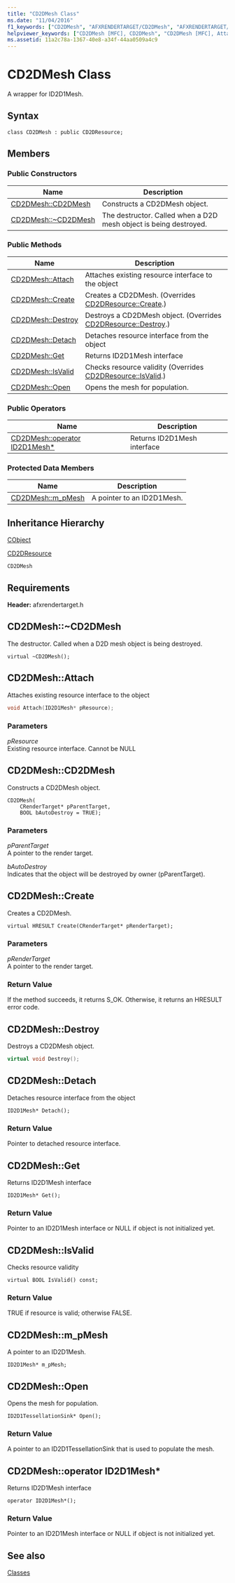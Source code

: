 ```yaml
---
title: "CD2DMesh Class"
ms.date: "11/04/2016"
f1_keywords: ["CD2DMesh", "AFXRENDERTARGET/CD2DMesh", "AFXRENDERTARGET/CD2DMesh::CD2DMesh", "AFXRENDERTARGET/CD2DMesh::Attach", "AFXRENDERTARGET/CD2DMesh::Create", "AFXRENDERTARGET/CD2DMesh::Destroy", "AFXRENDERTARGET/CD2DMesh::Detach", "AFXRENDERTARGET/CD2DMesh::Get", "AFXRENDERTARGET/CD2DMesh::IsValid", "AFXRENDERTARGET/CD2DMesh::Open", "AFXRENDERTARGET/CD2DMesh::m_pMesh"]
helpviewer_keywords: ["CD2DMesh [MFC], CD2DMesh", "CD2DMesh [MFC], Attach", "CD2DMesh [MFC], Create", "CD2DMesh [MFC], Destroy", "CD2DMesh [MFC], Detach", "CD2DMesh [MFC], Get", "CD2DMesh [MFC], IsValid", "CD2DMesh [MFC], Open", "CD2DMesh [MFC], m_pMesh"]
ms.assetid: 11a2c78a-1367-40e8-a34f-44aa0509a4c9
---
```

# CD2DMesh Class

A wrapper for ID2D1Mesh.

## Syntax

```
class CD2DMesh : public CD2DResource;
```

## Members

### Public Constructors

|Name|Description|
|----------|-----------------|
|[CD2DMesh::CD2DMesh](#cd2dmesh)|Constructs a CD2DMesh object.|
|[CD2DMesh::~CD2DMesh](#_dtorcd2dmesh)|The destructor. Called when a D2D mesh object is being destroyed.|

### Public Methods

|Name|Description|
|----------|-----------------|
|[CD2DMesh::Attach](#attach)|Attaches existing resource interface to the object|
|[CD2DMesh::Create](#create)|Creates a CD2DMesh. (Overrides [CD2DResource::Create](../../mfc/reference/cd2dresource-class.md#create).)|
|[CD2DMesh::Destroy](#destroy)|Destroys a CD2DMesh object. (Overrides [CD2DResource::Destroy](../../mfc/reference/cd2dresource-class.md#destroy).)|
|[CD2DMesh::Detach](#detach)|Detaches resource interface from the object|
|[CD2DMesh::Get](#get)|Returns ID2D1Mesh interface|
|[CD2DMesh::IsValid](#isvalid)|Checks resource validity (Overrides [CD2DResource::IsValid](../../mfc/reference/cd2dresource-class.md#isvalid).)|
|[CD2DMesh::Open](#open)|Opens the mesh for population.|

### Public Operators

|Name|Description|
|----------|-----------------|
|[CD2DMesh::operator ID2D1Mesh*](#operator_id2d1mesh_star)|Returns ID2D1Mesh interface|

### Protected Data Members

|Name|Description|
|----------|-----------------|
|[CD2DMesh::m_pMesh](#m_pmesh)|A pointer to an ID2D1Mesh.|

## Inheritance Hierarchy

[CObject](../../mfc/reference/cobject-class.md)

[CD2DResource](../../mfc/reference/cd2dresource-class.md)

`CD2DMesh`

## Requirements

**Header:** afxrendertarget.h

## <a name="_dtorcd2dmesh"></a> CD2DMesh::~CD2DMesh

The destructor. Called when a D2D mesh object is being destroyed.

```
virtual ~CD2DMesh();
```

## <a name="attach"></a> CD2DMesh::Attach

Attaches existing resource interface to the object

```cpp
void Attach(ID2D1Mesh* pResource);
```

### Parameters

*pResource*<br/>
Existing resource interface. Cannot be NULL

## <a name="cd2dmesh"></a> CD2DMesh::CD2DMesh

Constructs a CD2DMesh object.

```
CD2DMesh(
    CRenderTarget* pParentTarget,
    BOOL bAutoDestroy = TRUE);
```

### Parameters

*pParentTarget*<br/>
A pointer to the render target.

*bAutoDestroy*<br/>
Indicates that the object will be destroyed by owner (pParentTarget).

## <a name="create"></a> CD2DMesh::Create

Creates a CD2DMesh.

```
virtual HRESULT Create(CRenderTarget* pRenderTarget);
```

### Parameters

*pRenderTarget*<br/>
A pointer to the render target.

### Return Value

If the method succeeds, it returns S_OK. Otherwise, it returns an HRESULT error code.

## <a name="destroy"></a> CD2DMesh::Destroy

Destroys a CD2DMesh object.

```cpp
virtual void Destroy();
```

## <a name="detach"></a> CD2DMesh::Detach

Detaches resource interface from the object

```
ID2D1Mesh* Detach();
```

### Return Value

Pointer to detached resource interface.

## <a name="get"></a> CD2DMesh::Get

Returns ID2D1Mesh interface

```
ID2D1Mesh* Get();
```

### Return Value

Pointer to an ID2D1Mesh interface or NULL if object is not initialized yet.

## <a name="isvalid"></a> CD2DMesh::IsValid

Checks resource validity

```
virtual BOOL IsValid() const;
```

### Return Value

TRUE if resource is valid; otherwise FALSE.

## <a name="m_pmesh"></a> CD2DMesh::m_pMesh

A pointer to an ID2D1Mesh.

```
ID2D1Mesh* m_pMesh;
```

## <a name="open"></a> CD2DMesh::Open

Opens the mesh for population.

```
ID2D1TessellationSink* Open();
```

### Return Value

A pointer to an ID2D1TessellationSink that is used to populate the mesh.

## <a name="operator_id2d1mesh_star"></a> CD2DMesh::operator ID2D1Mesh*

Returns ID2D1Mesh interface

```
operator ID2D1Mesh*();
```

### Return Value

Pointer to an ID2D1Mesh interface or NULL if object is not initialized yet.

## See also

[Classes](../../mfc/reference/mfc-classes.md)
